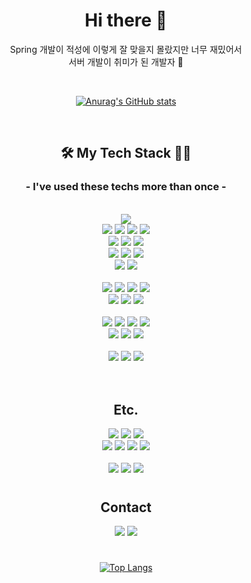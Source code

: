 
<div align="center">
<h1>Hi there 👋</h1>
  <p>
    Spring 개발이 적성에 이렇게 잘 맞을지 몰랐지만 너무 재밌어서 <br />
    서버 개발이 취미가 된 개발자 🤔
  </p>
  <br />

  [![Anurag's GitHub stats](https://github-readme-stats.vercel.app/api?username=1000kkannoo&show_icons=true&theme=radical)](https://github.com/anuraghazra/github-readme-stats)
  
  <br />
  <h2>🛠 My Tech Stack 👨‍💻</h2>
  <h3>- I've used these techs more than once -</h3>
  <br/>
  <!--1번째줄-->
      <img src="https://img.shields.io/badge/docker-2496ED?style=for-the-badge&logo=docker&logoColor=white"/></a><br/>
          <img src="https://img.shields.io/badge/jwt-black?style=for-the-badge&logo=jsonwebtokens&logoColor=blue"/></a>
    <img src="https://img.shields.io/badge/IntelliJ IDEA-black?style=for-the-badge&logo=IntelliJ IDEA&logoColor=EF2D5E"/></a>
  <img src="https://img.shields.io/badge/Spring-31B025?style=for-the-badge&logo=spring&logoColor=white"/></a>
    <img src="https://img.shields.io/badge/java-orange?style=for-the-badge&logo=openjdk&logoColor=white"/></a>
  <br/>
    <img src="https://img.shields.io/badge/Spring boot-6DB33F?style=for-the-badge&logo=Spring Boot&logoColor=white"/></a> 
    <img src="https://img.shields.io/badge/spring_data_jpa-6DB33F?style=for-the-badge&logo=Databricks&logoColor=black"/></a>
    <img src="https://img.shields.io/badge/Spring Security-6DB33F?style=for-the-badge&logo=springsecurity&logoColor=white"/></a><br/>
    <img src="https://img.shields.io/badge/Spring Cloud-6DB33F?style=for-the-badge&logo=icloud&logoColor=white"/></a>
    <img src="https://img.shields.io/badge/Spring Data Rest-6DB33F?style=for-the-badge&logo=bookstack&logoColor=white"/></a>
    <img src="https://img.shields.io/badge/ swagger-6DB33F?style=for-the-badge&logo=swagger&logoColor=white"/></a><br/>
    <img src="https://img.shields.io/badge/ Spring Batch-6DB33F?style=for-the-badge&logo=databricks&logoColor=white"/></a>
    <img src="https://img.shields.io/badge/ Spring Rest docs-6DB33F?style=for-the-badge&logo=bookstack&logoColor=white"/></a><br/>
    <br/>
    <!--2번째줄-->
    <img src="https://img.shields.io/badge/Oauth2-black?style=for-the-badge&logo=1password&logoColor=white"/></a>
    <img src="https://img.shields.io/badge/Junit5-25A162?style=for-the-badge&logo=junit5&logoColor=orange"/></a>
    <img src="https://img.shields.io/badge/Gradle-02303A?style=for-the-badge&logo=Gradle&logoColor=white"/></a>
    <img src ="https://img.shields.io/badge/JPA-59666C?style=for-the-badge&logo=Sequelize&logoColor=white" /></a><br/>
    <img src="https://img.shields.io/badge/lombok-CA0404?style=for-the-badge&logo=flask&logoColor=white"/></a>
    <img src="https://img.shields.io/badge/kubernetes-326CE5?style=for-the-badge&logo=kubernetes&logoColor=white"/></a>
<img src="https://img.shields.io/badge/Postman-FF6C37?style=for-the-badge&logo=Postman&logoColor=white"/></a><br/>
<br/>
<!--3번째줄-->
  <img src="https://img.shields.io/badge/aws-232F3E?style=for-the-badge&logo=amazonaws
&logoColor=white"/>
  <img src="https://img.shields.io/badge/awsrds-527FFF?style=for-the-badge&logo=amazonrds
&logoColor=white"/>
  <img src="https://img.shields.io/badge/awsec2-FF9900?style=for-the-badge&logo=amazonec2
&logoColor=white"/>
  <img src="https://img.shields.io/badge/awss3-569A31?style=for-the-badge&logo=amazons3
&logoColor=white"/><br/>

  <img src ="https://img.shields.io/badge/MySQL-4479A1.svg?style=for-the-badge&logo=mysql&logoColor=white" /> 
<img src ="https://img.shields.io/badge/PostgreSQL-4169E1?style=for-the-badge&logo=PostgreSQL&logoColor=white" /> 
<img src ="https://img.shields.io/badge/redis-DC382D?style=for-the-badge&logo=redis&logoColor=white" /><br/>
<!--4번째줄-->
<br/>
<img src ="https://img.shields.io/badge/git-F05032?style=for-the-badge&logo=git&logoColor=white" />
<img src ="https://img.shields.io/badge/github-181717?style=for-the-badge&logo=github&logoColor=white" />
<img src ="https://img.shields.io/badge/github actions-2088FF?style=for-the-badge&logo=githubactions&logoColor=white" /><br/>
<br/>
<br/>
<!--5번째줄-->
<h2>Etc.</h2>
  <img src="https://img.shields.io/badge/VS code-007ACC?style=for-the-badge&logo=visual studio code&logoColor=white"/></a>
  <img src="https://img.shields.io/badge/Microsoft Excel-217346?style=for-the-badge&logo=Microsoft Excel&logoColor=white"/></a>
  <img src ="https://img.shields.io/badge/Arduino-00979D?style=for-the-badge&logo=Arduino&logoColor=white" /><br/>
  <img src ="https://img.shields.io/badge/Slack-purple?style=for-the-badge&logo=Slack&logoColor=white" />
  <img src ="https://img.shields.io/badge/Notion-black?style=for-the-badge&logo=Notion&logoColor=white" />
  <img src ="https://img.shields.io/badge/Figma-black?style=for-the-badge&logo=Figma&logoColor=white" />
  <img src ="https://img.shields.io/badge/Photoshop-blue?style=for-the-badge&logo=Adobe Photoshop&logoColor=white" /><br/>
  <br/>
    <img src="https://img.shields.io/badge/Node JS-31B025?style=for-the-badge&logo=Node.js&logoColor=white"/>
  <img src="https://img.shields.io/badge/Express-grey.svg?style=for-the-badge&logo=Express&logoColor=white"/> 
  <img src ="https://img.shields.io/badge/Sequelize-blue?style=for-the-badge&logo=Sequelize&logoColor=white" />
  <h1></h1>
<h2> Contact</h2>
    <a href = "https://www.instagram.com/ch_kkannoo/?hl=ko"><img src="https://img.shields.io/badge/instagram-purple?style=flat-square&logo=Instagram&logoColor=white"/></a>
    <a href = "https://dev-chw.tistory.com/"><img src="https://img.shields.io/badge/Blog-orange?style=flat-square&logo=Blogger&logoColor=white"/></a>
    <h1></h1>

  [![Top Langs](https://github-readme-stats.vercel.app/api/top-langs/?username=1000kkannoo&layout=compact)](https://github.com/anuraghazra/github-readme-stats)
</div>
